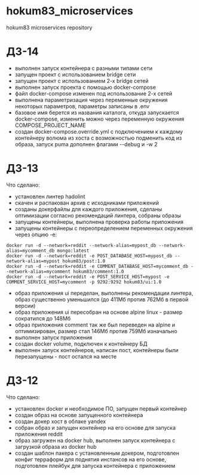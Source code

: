 # hokum83_microservices
hokum83 microservices repository

# ДЗ-14
- выполнен запуск контейнера с разными типами сети
- запущен проект с использованием bridge сети
- запущен проект с использованием 2-х bridge сетей
- выполнен запуск проекта с помощью docker-compose
- файл docker-compose изменен под использование 2-х сетей
- выполнена параметризация через переменные окружения некоторых параметров, параметры записаны в .env
- базовое имя берется из названия каталога, откуда запускается docker-compose, изменить можно через переменную окружения COMPOSE_PROJECT_NAME
- создан docker-compose.override.yml с подключением к каждому контейнеру волюма из хоста с возможностью подменить код из образа, запуск puma дополнен флагами --debug и -w 2

# ДЗ-13
Что сделано:
- установлен линтер hadolint
- скачен и распакован архив с исходниками приложений
- созданы докерфайлы для каждого приложения, сделаны оптимизации согласно рекомендаций линтера, собраны образы
- запущены контейнеры, выполнена проверка работы приложения
- запущены контейнеры с переопределением переменных окружения через опцию -e:
```
docker run -d --network=reddit --network-alias=mypost_db --network-alias=mycomment_db mongo:latest
docker run -d --network=reddit -e POST_DATABASE_HOST=mypost_db --network-alias=mypost hokum83/post:1.0
docker run -d --network=reddit -e COMMENT_DATABASE_HOST=mycomment_db --network-alias=mycomment hokum83/comment:1.0
docker run -d --network=reddit -e POST_SERVICE_HOST=mypost -e COMMENT_SERVICE_HOST=mycomment -p 9292:9292 hokum83/ui:1.0
```
- образ приложения ui переделан, выполнены рекомендации линтера, образ существенно уменьшился (до 411Мб против 762Мб в первой версии)
- образ приложения ui пересобран на основе alpine linux - размер сократился до 148Мб
- образ приложения comment так же был переведен на alpine и оптимизирован, размер стал 146Мб против 759Мб изначально
- выполнен запуск приложения
- создан docker volume, подключен к контейнеру БД
- выполнен запуск контейнеров, написан пост, контейнеры были перезапущены - пост остался на месте

# ДЗ-12
Что сделано:
- установлен docker и необходимое ПО, запущен первый контейнер
- создан образ на основе запущенного контейнера
- создан докер хост в облаке yandex
- собран образ и запущен контейнер на его основе для запуска приложения reddit
- образ загружен на docker hub, выполнен запуск контейнера с загрузкой образа из docker hub
- создан шаблон пакера с установленным докером, подготовлен конфиг терраформ для поднятия инстансов на его основе, подготовлен плейбук для запуска контейнера с приложением
